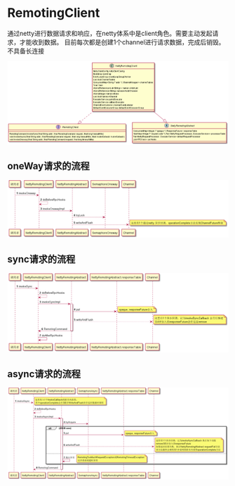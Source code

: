 

# RemotingClient
通过netty进行数据请求和响应，在netty体系中是client角色。需要主动发起请求，才能收到数据。
目前每次都是创建1个channel进行请求数据，完成后销毁。不具备长连接


![image](../../diagram/classDiagram/NettyRemotingClient.png)


## oneWay请求的流程

![image](../../diagram/classDiagram/nvokeOneway.png)

##  sync请求的流程

![image](../../diagram/classDiagram/invokeSync.png)

## async请求的流程

![image](../../diagram/classDiagram/invokeAsync.png)